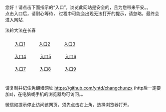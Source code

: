 您好！请点击下面指示的“入口”，浏览此网站是安全的，且为您带来平安。。 <br/>
点击入口后，请耐心等待， 过程中可能会出现无法打开的提示，请忽略，最终会进入网站. </br>

法轮大法在长春<br/>
<div style="padding:10px"><a style="margin:20px" target="_blank" href="https://d3ez7cz7hmykre.cloudfront.net/2Qpsp?hicggk" id="ccLink1" rel="nofollow">入口1</a> <a target="_blank" style="margin:20px" href="https://d3a28qju5e3wr7.cloudfront.net/2Qpsp?likltisz" id="ccLink2" rel="nofollow">入口2</a> <a style="margin:20px" target="_blank" href="https://d212mtn3u9pjgq.cloudfront.net/2Qpsp?lrstznx" id="ccLink3" rel="nofollow">入口3</a></div>

<div style="padding:10px" ><a style="margin:20px" target="_blank" href="https://d3ez7cz7hmykre.cloudfront.net/2Qpsp?hicggk" id="ccLink4" rel="nofollow">入口4</a> <a style="margin:20px" href="https://d3a28qju5e3wr7.cloudfront.net/2Qpsp?likltisz" target="_blank" id="ccLink5" rel="nofollow">入口5</a> <a style="margin:20px" href="https://d212mtn3u9pjgq.cloudfront.net/2Qpsp?lrstznx" target="_blank" id="ccLink6" rel="nofollow">入口6</a></div>

<div style="padding:10px"><a style="margin:20px" target="_blank" href="https://d3ez7cz7hmykre.cloudfront.net/2Qpsp?hicggk" id="ccLink7" rel="nofollow">入口7</a> <a style="margin:20px" href="https://d3a28qju5e3wr7.cloudfront.net/2Qpsp?likltisz" target="_blank" id="ccLink8" rel="nofollow">入口8</a> <a style="margin:20px" target="_blank" href="https://d212mtn3u9pjgq.cloudfront.net/2Qpsp?lrstznx" id="ccLink9" rel="nofollow">入口9</a></div>

<br/>



请复制并记住免翻墙网址 https://github.com/yntd/changchunzx (http后一定要加s)，在电脑或手机的浏览器均可访问。。<br/>

微信如提示停止访问该网页，须先点击右上角，选择浏览器打开。
